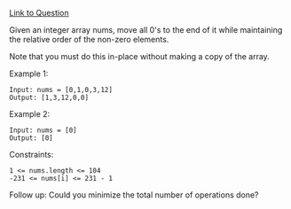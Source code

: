 [Link to Question](https://leetcode.com/explore/interview/card/top-interview-questions-easy/92/array/567/)

Given an integer array nums, move all 0's to the end of it while maintaining the relative order of the non-zero elements.

Note that you must do this in-place without making a copy of the array.

 

Example 1:
```
Input: nums = [0,1,0,3,12]
Output: [1,3,12,0,0]
```
Example 2:
```
Input: nums = [0]
Output: [0]
 ```

Constraints:
```
1 <= nums.length <= 104
-231 <= nums[i] <= 231 - 1
 ```

Follow up: Could you minimize the total number of operations done?
